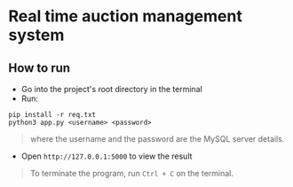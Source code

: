 # Real time auction management system

## How to run

- Go into the project's root directory in the terminal
- Run:

```
pip install -r req.txt
python3 app.py <username> <password>
```

> where the username and the password are the MySQL server details.

- Open `http://127.0.0.1:5000` to view the result

> To terminate the program, run `Ctrl + C` on the terminal.

